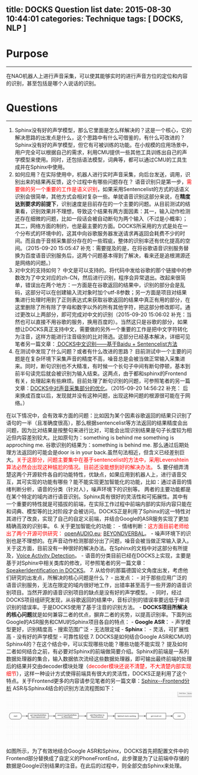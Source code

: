 title: DOCKS Question list
date: 2015-08-30 10:44:01
categories: Technique
tags: [ DOCKS, NLP ]
---
 
# Purpose
---
在NAO机器人上进行声音采集，可以使其能够实时的进行声音方位的定位和内容的识别，甚至包括是哪个人说话的识别。
	 
# Questions
---
1.  Sphinx没有好的声学模型，那么它里面是怎么样解决的？这是一个核心，它的解决思路的出发点是什么，这个思路中有什么可借鉴的，有什么可改进的？
Sphinx没有好的声学模型，但它有可被训练的功能。在小规模的应用场景中，用户完全可以根据自己的需求，利用CMU提供一些其他工具训练出自己的声学模型来使用。同时，还包括语法模型，词典等，都可以通过CMU的工具生成并在Sphinx中使用。
2. 如何应用？在实际使用中，机器人进行实时声音采集，向后台发送，调用，识别出来的结果再反馈，这个过程中有哪些问题存在？
语音识别只是第一步，<font color="red">需要做的另一个重要的工作是语义识别</font>，如果采用Sentencelist的方式的话语义识别会很简单，其他方式会相对复杂一些。单就语音识别这部分来说，在**精度达到要求的前提下**，识别速度是目前存在的一个主要的问题。从目前测试的结果看，识别效果并不理想，导致这个结果有两方面因素：其一，输入动作检测还存在细微的问题，比如一段话会被自动断句为两个输入（不过是小概率）；其二，网络方面的制约，也是最主要的方面。DOCKS所采用的方式是处在一个分布式的环境中的，这其中向谷歌服务器发送请求再返回会耗费不少的时间。而且由于音频采集部分存在的一些瑕疵，整体的识别率还有优化提高的空间。（2015-09-20 15:05:47 补充：需要提及的是，在将谷歌语音识别服务替换为百度语音识别服务后，这两个问题基本得到了解决，看来还是追根溯源还是网络的问题。）
3. 对中文的支持如何？
中文是可以支持的。将代码中发给谷歌的那个链接中的参数改为了中文对应的zh-CN，然后进行识别，程序会异常退出。改起来很简单，错误出在两个地方：一方面是在谷歌返回的结果中，识别的部分会是乱码，这部分可以在创建输入流对象时加个utf-8参数；另一方面是项目对结果集进行处理时用到了正则表达式来获取谷歌返回的结果中真正有用的部分，在这里删除了所有除了字母和数字以外的所有其他字符，把这部分修改即可。通过更改以上两部分，即可完成对中文的识别（2015-09-20 15:06:02 补充：当然也可以直接不用谷歌的服务，换用百度的）。当然这只是谷歌的部分，如果想让DOCKS真正支持中文，需要做的另外一个重要的工作是把中文字符转化为注音，这样方能进行注音级别的比对筛选。这部分已经基本解决，详细可见笔者另一篇文章：[ DOCKS中文识别——基于Baidu + Sentencelist方法](http://sulxxy.github.io/2015/09/11/DOCKS_Chinese_Recognization/)
4. 在测试中发现了什么问题？或者有什么改进的思路？
目前测试中一个主要的问题是在复杂环境下采集声音的精度不高，噪音总是会被当做正常输入采集进来。同时，断句识别也不大精准，有时候一个长句子中间有断句停顿，基本到前半句读完后就会被识别为输入结束。这两点，由于都和sphinx的Frontend有关，处理起来有些麻烦。目前处理了断句识别的问题，可参照笔者的另一篇文章：[DOCKS中对声音采集部分的优化](http://sulxxy.github.io/2015/08/30/DOCKS%20Audio%20Colletcion%20optimization/)。（2015-09-20 14:56:22 补充： 后来换成百度以后，发现就并没有这种问题，出现这种问题的根源很可能在于网络。）

在以下情况中，会有效率方面的问题：比如因为某个因素谷歌返回的结果只识别了语句的一半（且准确度很高），那么根据sentencelist等方法返回的结果精度会出问题，因为比对结果是按整句来进行比对，可能会出现识别结果是句子长度较为相近但内容差别较大。比如原句为：something is behind me something is approching me. 谷歌识别的结果为：something is behind me. 那么通过后期处理方法返回的可能会是door is in your back.虽然句法相近，但含义已经差别巨大。<font color="red">关于这部分，问题主要集中在基于sentencelist的方法中，采用Levenshtein算法必然会出现这种尴尬的情况。目前还没能想到好的解决办法。</font>
5.  要仔细弄清楚这两个开源软件各自的功能特性，优缺点，如果应用到机器人上，进行语音交互，其可实现的功能有哪些？能不能实现更加智能化的功能，比如：通过语音的情绪判断分析，语音的分类（针对人），噪声环境下的识别等。	
两者的主要功能都是在某个特定的域内进行语音识别。Sphinx具有很好的灵活性和可拓展性。其中有一个重要的特性就是可插拔的前端，在实际工作过程中前端内部的实际内容只能在和词典、模型等的比对阶段才会被访问。DOCKS正是利用了Sphinx的这一特性对其进行了改良，实现了自己的自定义前端，并结合Google的ASR服务实现了更加精确高效的识别率。
6. 关于更加智能化的功能：
	- 情绪判断：<font color="red">这方面目前老师给出了两个开源可供研究： [openAUDIO.eu](http://openaudio.eu/); [BEYONDVERBAL](http://www.beyondverbal.com/choose-solution/emotions-analytics-api/)</font>。
	- 噪声环境下的识别也是不理想的。在声音动作检测那部分出了问题，噪音会被当做正常输入录入。关于这方面，目前没有一种很好的解决办法。在Sphinx的文档中对这部分有所提及，[Voice Activity Detection](http://cmusphinx.sourceforge.net/wiki/asr:vad)。
	- 语音的分类目前已经在DOCKS上实现，主要是基于对Sphinx中相关类库的修改，可参照笔者的另一篇文章：[SpeakerIdentification in DOCKS](http://sulxxy.github.io/2015/08/30/DOCKS%20speakeridentify/)。
7. 从给你的那篇德国论文角度出发，考虑他们研究的出发点，所解决的核心问题是什么？
	- 出发点：
		- 对于那些应用广泛的语音识别服务，无法在限定的域内很好地工作，出错率甚至高于一些开源的语音识别项目。当然开源的语音识别项目的缺点是没有好的声学模型。
		- 同时，经过DOCKS项目组研究发现，从谷歌返回的结果中，音标识别的错误率要远低于单词识别的错误率。于是DOCKS使用了基于注音的识别方法。
	- **DOCKS项目所解决的核心问题**就是如何兼容二者的优点，摒弃二者的劣势，以提高识别率。下面列出Google的ASR服务和CMU的Sphinx项目各自的特点：
		- **Google ASR**：
			- 声学模型更好，识别精度高
			- 搜索范围广泛
			- 无法限定域
		- **Sphinx**：
			-  灵活，可扩展性高
			-  没有好的声学模型
			- 可靠性较低
7. DOCKS是如何结合Google ASR和CMU的Sphinx4的？在这个结合中，可以实现哪些功能？哪些功能不能实现？
提及如何二者如何结合之前，有必要对Sphinx的前端做简要介绍。Sphinx的前端是一系列数据处理器的集合，输入数据依次流经这些数据处理器，即可输出最终前端的处理后的结果并交由decoder模块处理（<font color="red">decoder模块还说不清楚，不大清楚内部实现细节</font>），这样一种设计方式使得前端具有很大的灵活性，DOCKS正是利用了这个特点。关于Frontend更多的内容请参见笔者的另一篇文章：[Sphinx--Frontend分析](http://sulxxy.github.io/2015/09/02/Docks%20Frontend/)
 ASR与Sphinx4结合的识别方法流程图如下：
	![SphinxBasedPostProcessor流程分析](/img/DOCKSSphinxBased.png)

如图所示，为了有效地结合Google ASR和Sphinx，DOCKS首先把配置文件中的Frontend部分替换成了自定义的PhoneFrontEnd，此步骤是为了让前端中存储的数据是Google识别结果的注音。在此后的过程中，则全部交由Sphinx来处理。
